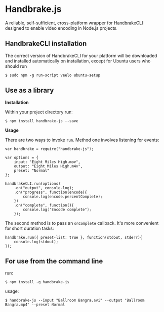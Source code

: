 Handbrake.js
============
A reliable, self-sufficient, cross-platform wrapper for [HandbrakeCLI](https://trac.handbrake.fr/wiki/CLIGuide) designed to enable video encoding in Node.js projects. 

HandbrakeCLI installation
-------------------------
The correct version of HandbrakeCLI for your platform will be downloaded and installed automatically on installation, except for Ubuntu users who should run 

    $ sudo npm -g run-script veelo ubuntu-setup

Use as a library
--------------------
**Installation** 

Within your project directory run:

    $ npm install handbrake-js --save

**Usage**

There are two ways to invoke `run`. Method one involves listening for events: 

    var handbrake = require("handbrake-js");
    
    var options = {
        input: "Eight Miles High.mov",
        output: "Eight Miles High.m4v",
        preset: "Normal"
    };
    
    handbrakeCLI.run(options)
        .on("output", console.log);
        .on("progress", function(encode){
            console.log(encode.percentComplete);
        })
        .on("complete", function(){ 
            console.log("Encode complete"); 
        });

The second method is to pass an `onComplete` callback. It's more convenient for short duration tasks: 

    handbrake.run({ preset-list: true }, function(stdout, stderr){
        console.log(stdout);
    });
    
For use from the command line
-----------------------------
run:

    $ npm install -g handbrake-js

usage: 

    $ handbrake-js --input "Ballroom Bangra.avi" --output "Ballroom Bangra.mp4" --preset Normal
